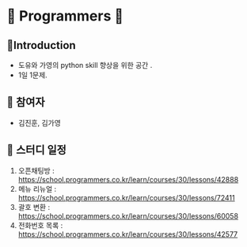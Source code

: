 
# 📝 Programmers 📝

## 📌Introduction
- 도유와 가영의 python skill 향상을 위한 공간 .<br>
- 1일 1문제.<br>

## 📌 참여자
- 김진훈, 김가영<br>

## 📌 스터디 일정 
  1. 오픈채팅방 : https://school.programmers.co.kr/learn/courses/30/lessons/42888<br>
  2. 메뉴 리뉴얼 : https://school.programmers.co.kr/learn/courses/30/lessons/72411<br>
  3. 괄호 변환 : https://school.programmers.co.kr/learn/courses/30/lessons/60058<br>
  4. 전화번호 목록 : https://school.programmers.co.kr/learn/courses/30/lessons/42577<br>
